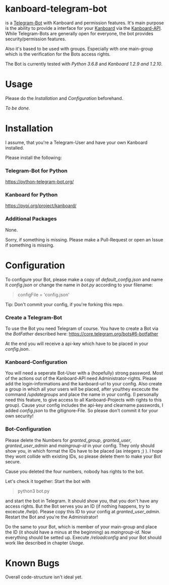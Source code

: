 # kanboard-telegram-bot
is a [Telegram-Bot](https://core.telegram.org/bots) with Kanboard and permission features.
It's main purpose is the ability to provide a interface for your [Kanboard](https://github.com/kanboard/) via the [Kanboard-API](https://docs.kanboard.org/en/latest/api/index.html).
While Telegram-Bots are generally open for everyone, the bot provides security/permission features.

Also it's based to be used with groups.
Especially with one main-group which is the verification for the Bots access rights.

The Bot is currently tested with *Python 3.6.8* and *Kanboard 1.2.9 and 1.2.10*.

# Usage
Please do the *Installation* and *Configuration* beforehand.

_To be done._

# Installation
I assume, that you're a Telegram-User and have your own Kanboard installed.

Please install the following:

### Telegram-Bot for Python
https://python-telegram-bot.org/

### Kanboard for Python
https://pypi.org/project/kanboard/

### Additional Packages

None.

Sorry, if something is missing.
Please make a Pull-Request or open an Issue if something is missing.

# Configuration
To configure your Bot, please make a copy of *default_config.json* and name it *config.json* or change the name in *bot.py* according to your filename:
> configFile = 'config.json'

Tip: Don't commit your config, if you're forking this repo.

### Create a Telegram-Bot
To use the Bot you need Telegram of course.
You have to create a Bot via the *BotFather* described here: https://core.telegram.org/bots#6-botfather

At the end you will receive a api-key which have to be placed in your *config.json*.

### Kanboard-Configuration
You will need a seperate Bot-User with a (hopefully) strong password.
Most of the actions out of the Kanboard-API need Administrator-rights.
Please add the login-informations and the kanboard-url to your config.
Also create a group in which all your users will be placed, after you/they excecute the command */updategroups* and place the name in your config.
(I personally need this feature, to give access to all Kanboard-Projects with rights to this group).
Cause your config includes the api-key and clearname passwords, I added *config.json* to the gitignore-File. So please don't commit it for your own security!

### Bot-Configuration
Please delete the Numbers for *granted_group*, *granted_user*, *granted_user_admin* and *maingroup-id* in your config. They only should show you, in which format the IDs have to be placed (as integers ;) ).
I hope they wont collide with existing IDs, so please delete them to make your Bot secure.

Cause you deleted the four numbers, nobody has rights to the bot.

Let's check it together:
Start the bot with
> python3 bot.py

and start the bot in Telegram.
It should show you, that you don't have any access rights.
But the Bot serves you an ID (if nothing happens, try to excecute */help*).
Please copy this ID to your config at *granted_user_admin*.
Restart the Bot and you're the Administrator!

Do the same to your Bot, which is member of your main-group and place the ID (it should have a minus at the beginning) as *maingroup-id*.
Now everything should be setted up.
Execute */reloadconfig* and your Bot should work like described in chapter *Usage*.

# Known Bugs
Overall code-structure isn't ideal yet.
